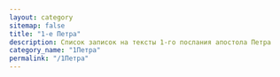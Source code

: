 ```yaml
---
layout: category
sitemap: false
title: "1-е Петра"
description: Список записок на тексты 1-го послания апостола Петра
category_name: "1Петра"
permalink: "/1Петра"
---
```


